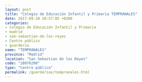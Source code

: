 ```yaml
---
layout: post
title: "Colegio de Educación Infantil y Primaria TEMPRANALES"
date: 2017-09-20 20:57:05 +0200
categories:
- Colegio de Educación Infantil y Primaria
- madrid
- san-sebastian-de-los-reyes
- Centro público
- guarderia
name: "TEMPRANALES"
province: "Madrid"
location: "San Sebastian de los Reyes"
code: "28076290"
type: "Centro público"
permalink: /guarderias/tempranales.html
---
```

